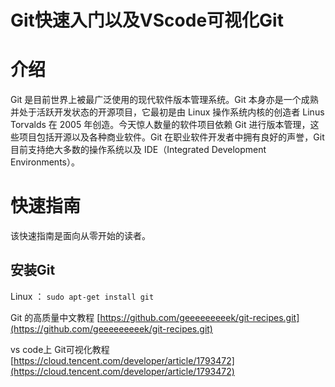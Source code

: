 # Git快速入门以及VScode可视化Git


# 介绍
Git 是目前世界上被最广泛使用的现代软件版本管理系统。Git 本身亦是一个成熟并处于活跃开发状态的开源项目，它最初是由 Linux 操作系统内核的创造者 Linus Torvalds 在 2005 年创造。今天惊人数量的软件项目依赖 Git 进行版本管理，这些项目包括开源以及各种商业软件。Git 在职业软件开发者中拥有良好的声誉，Git 目前支持绝大多数的操作系统以及 IDE（Integrated Development Environments）。

# 快速指南
该快速指南是面向从零开始的读者。
## 安装Git
Linux ： `sudo apt-get install git`



Git 的高质量中文教程
[https://github.com/geeeeeeeeek/git-recipes.git](https://github.com/geeeeeeeeek/git-recipes.git)



vs code上 Git可视化教程
[https://cloud.tencent.com/developer/article/1793472](https://cloud.tencent.com/developer/article/1793472)


[
](https://github.com/geeeeeeeeek/git-recipes.git)

